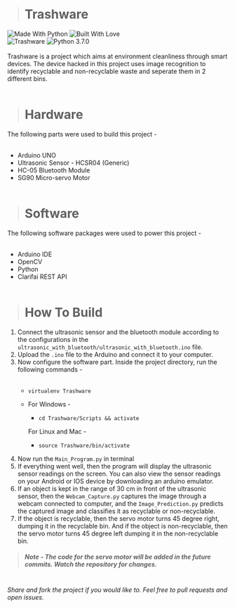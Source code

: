> # Trashware 
![Made With Python](https://forthebadge.com/images/badges/made-with-python.svg) ![Built With Love](https://forthebadge.com/images/badges/built-with-love.svg)<br>
![Trashware](https://img.shields.io/badge/Trashware--blue.svg) ![Python 3.7.0](https://img.shields.io/badge/Python-3.7.0-brightgreen.svg)<br><br>
Trashware is a project which aims at environment cleanliness through smart devices. The device hacked in this project uses image recognition to identify recyclable and non-recyclable waste and seperate them in 2 different bins. <br><br>
> # Hardware 
The following parts were used to build this project -<br><br>
+   Arduino UNO
+   Ultrasonic Sensor - HCSR04 (Generic)
+   HC-05 Bluetooth Module
+   SG90 Micro-servo Motor<br><br>
> # Software 
The following software packages were used to power this project -<br><br>
+   Arduino IDE
+   OpenCV
+   Python
+   Clarifai REST API<br><br>
> # How To Build
1. Connect the ultrasonic sensor and the bluetooth module according to the configurations in the <code>ultrasonic_with_bluetooth/ultrasonic_with_bluetooth.ino</code> file.
2. Upload the <code>.ino</code> file to the Arduino and connect it to your computer.
3. Now configure the software part. Inside the project directory, run the following commands -<br><br>
   +   <pre><code>virtualenv Trashware</code></pre>
   +   For Windows -<br>
        +   <pre><code>cd Trashware/Scripts && activate</code></pre>
       For Linux and Mac -<br>
        +   <pre><code>source Trashware/bin/activate</code></pre>
4. Now run the ``Main_Program.py`` in terminal
5. If everything went well, then the program will display the ultrasonic sensor readings on the screen. You can also view the sensor readings on your Android or IOS device by downloading an arduino emulator.
6. If an object is kept in the range of 30 cm in front of the ultrasonic sensor, then the ``Webcam_Capture.py`` captures the image through a webcam connected to computer, and the ``Image_Prediction.py`` predicts the captured image and classifies it as recyclable or non-recyclable.
7. If the object is recyclable, then the servo motor turns 45 degree right, dumping it in the recyclable bin. And if the object is non-recyclable, then the servo motor turns 45 degree left dumping it in the non-recyclable bin. 
> ##### Note - The code for the servo motor will be added in the future commits. Watch the repository for changes.
<br>
<em>Share and fork the project if you would like to.</em>
<em>Feel free to pull requests and open issues.</em>
